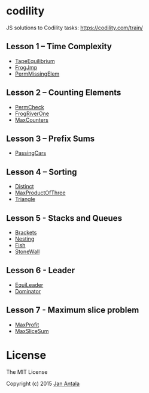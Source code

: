 # codility

JS solutions to Codility tasks: https://codility.com/train/

## Lesson 1 – Time Complexity

- [TapeEquilibrium](https://codility.com/demo/take-sample-test/tape_equilibrium)
- [FrogJmp](https://codility.com/demo/take-sample-test/frog_jmp)
- [PermMissingElem](https://codility.com/demo/take-sample-test/perm_missing_elem)

## Lesson 2 – Counting Elements
- [PermCheck](https://codility.com/demo/take-sample-test/perm_check)
- [FrogRiverOne](https://codility.com/demo/take-sample-test/frog_river_one)
- [MaxCounters](https://codility.com/demo/take-sample-test/max_counters)

## Lesson 3 – Prefix Sums
- [PassingCars](https://codility.com/demo/take-sample-test/passing_cars)

## Lesson 4 – Sorting
- [Distinct](https://codility.com/demo/take-sample-test/distinct)
- [MaxProductOfThree](https://codility.com/demo/take-sample-test/max_product_of_three)
- [Triangle](https://codility.com/demo/take-sample-test/triangle)

## Lesson 5 - Stacks and Queues
- [Brackets](https://codility.com/demo/take-sample-test/brackets)
- [Nesting](https://codility.com/demo/take-sample-test/nesting)
- [Fish](https://codility.com/demo/take-sample-test/fish)
- [StoneWall](https://codility.com/demo/take-sample-test/stone_wall)

## Lesson 6 - Leader
- [EquiLeader](https://codility.com/demo/take-sample-test/equi_leader)
- [Dominator](https://codility.com/demo/take-sample-test/dominator)

## Lesson 7 - Maximum slice problem
- [MaxProfit](https://codility.com/demo/take-sample-test/max_profit)
- [MaxSliceSum](https://codility.com/demo/take-sample-test/max_slice_sum)

# License

The MIT License

Copyright (c) 2015 [Jan Antala](http://www.janantala.com)
